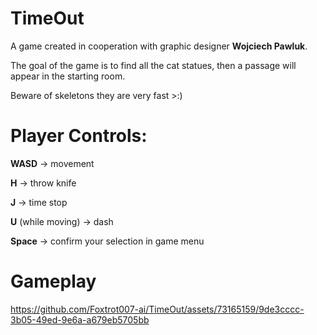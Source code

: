 # TimeOut
A game created in cooperation with graphic designer **Wojciech Pawluk**.

The goal of the game is to find all the cat statues, then a passage will appear in the starting room.

Beware of skeletons they are very fast >:) 
# Player Controls:

**WASD** -> movement

**H** -> throw knife

**J** -> time stop

**U** (while moving) -> dash

**Space** -> confirm your selection in game menu

# Gameplay


https://github.com/Foxtrot007-ai/TimeOut/assets/73165159/9de3cccc-3b05-49ed-9e6a-a679eb5705bb

